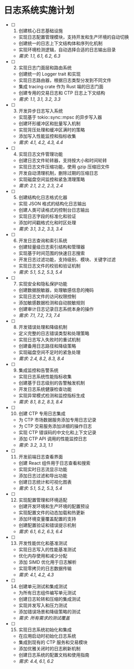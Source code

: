 # 日志系统实施计划

- [ ] 1. 创建核心日志基础设施
  - 实现日志配置管理模块，支持开发和生产环境的自动切换
  - 创建统一的日志上下文结构体和序列化机制
  - 实现环境检测逻辑，自动选择合适的日志输出目录
  - _需求: 1.1, 6.1, 6.2, 6.3_

- [ ] 2. 实现日志门面层和路由系统
  - 创建统一的 Logger trait 和实现
  - 实现日志路由器，根据日志类型分发到不同文件
  - 集成 tracing crate 作为 Rust 端的日志门面
  - 创建专用的交易日志和 CTP 日志上下文结构
  - _需求: 1.1, 3.1, 3.2, 3.3_

- [ ] 3. 开发异步日志写入系统
  - 实现基于 tokio::sync::mpsc 的异步写入器
  - 创建环形缓冲区和批量写入机制
  - 实现背压处理和缓冲区满时的策略
  - 添加写入性能监控和指标收集
  - _需求: 4.1, 4.2, 4.3, 4.4_

- [ ] 4. 实现日志文件管理功能
  - 创建日志文件轮转器，支持按大小和时间轮转
  - 实现日志文件压缩功能，使用 gzip 压缩旧文件
  - 开发自动清理机制，删除过期的压缩日志
  - 实现磁盘空间监控和紧急清理策略
  - _需求: 2.1, 2.2, 2.3, 2.4_

- [ ] 5. 创建结构化日志格式化器
  - 实现 JSON 格式的结构化日志输出
  - 创建人类可读格式的控制台日志输出
  - 实现日志字段的标准化和验证
  - 添加时间戳格式化和时区处理
  - _需求: 3.1, 3.2, 3.3, 3.4_

- [ ] 6. 开发日志查询和索引系统
  - 创建轻量级日志索引结构和管理器
  - 实现基于时间范围的快速日志搜索
  - 开发日志过滤功能，支持级别、模块、关键字过滤
  - 实现日志文件的校验和验证机制
  - _需求: 5.1, 5.2, 5.3, 5.4_

- [ ] 7. 实现安全和隐私保护功能
  - 创建数据脱敏器，处理敏感信息的掩码
  - 实现日志文件的访问权限控制
  - 添加敏感数据检测和自动脱敏规则
  - 创建审计日志记录日志系统本身的操作
  - _需求: 7.1, 7.2, 7.3, 7.4_

- [ ] 8. 开发错误处理和降级机制
  - 定义完整的日志错误类型和处理策略
  - 实现日志写入失败时的重试机制
  - 创建备用日志路径和降级策略
  - 实现磁盘空间不足时的紧急处理
  - _需求: 2.4, 8.2, 8.3, 8.4_

- [ ] 9. 集成监控和告警系统
  - 实现日志系统性能指标收集
  - 创建基于日志级别的告警触发机制
  - 开发日志系统健康检查功能
  - 实现异常模式检测和监控指标生成
  - _需求: 8.1, 8.2, 8.3, 8.4_

- [ ] 10. 创建 CTP 专用日志集成
  - 为 CTP 市场数据服务添加专用日志记录
  - 为 CTP 交易服务添加详细的操作日志
  - 实现 CTP 错误码的中文化和上下文记录
  - 添加 CTP API 调用的性能监控日志
  - _需求: 3.2, 3.3, 1.1_

- [ ] 11. 开发前端日志查看界面
  - 创建 React 组件用于日志查看和搜索
  - 实现实时日志流显示功能
  - 添加日志过滤和导出功能
  - 创建日志统计和可视化图表
  - _需求: 5.1, 5.2, 5.3, 5.4_

- [ ] 12. 实现配置管理和环境适配
  - 创建开发环境和生产环境的配置预设
  - 实现配置文件的动态加载和热更新
  - 添加环境变量覆盖配置的支持
  - 创建配置验证和错误提示机制
  - _需求: 6.1, 6.2, 6.3, 6.4_

- [ ] 13. 开发性能优化和基准测试
  - 实现日志写入的性能基准测试
  - 优化内存使用和减少分配
  - 添加 SIMD 优化用于日志解析
  - 实现零拷贝的日志数据传输
  - _需求: 4.1, 4.2, 4.3_

- [ ] 14. 创建单元测试和集成测试
  - 为所有日志组件编写单元测试
  - 创建日志轮转和压缩的集成测试
  - 实现并发写入和压力测试
  - 添加错误场景和降级策略的测试
  - _需求: 所有需求的测试覆盖_

- [ ] 15. 实现日志系统初始化和集成
  - 在应用启动时初始化日志系统
  - 集成到现有的 CTP 服务和交易模块
  - 添加优雅关闭时的日志刷新机制
  - 创建日志系统的配置文档和使用指南
  - _需求: 4.4, 6.1, 6.2_